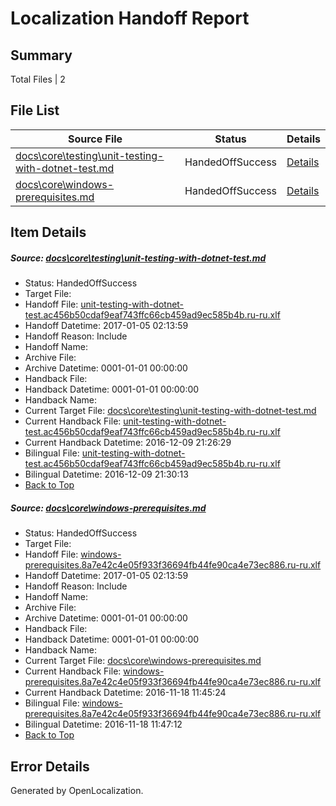 # <a name='report-top'></a> Localization Handoff Report

## Summary
 Total Files | 2

## File List
 Source File | Status | Details 
 ----------- | ------ | ------- 
 [docs\core\testing\unit-testing-with-dotnet-test.md](https://github.com/dotnet/docs/blob/5687fc7ded899a478d1972ffea10a1e37d40124b/docs/core/testing/unit-testing-with-dotnet-test.md) | HandedOffSuccess | [Details](#f1f08f550d7484869e67fe705dc789ca5dae8e2f96)
 [docs\core\windows-prerequisites.md](https://github.com/dotnet/docs/blob/6681c815535f82a01652fe40a6e25705ec60fc85/docs/core/windows-prerequisites.md) | HandedOffSuccess | [Details](#f403022a24d0d94ed52528748953204429ae3d6a131)

## Item Details
##### <a name='f1f08f550d7484869e67fe705dc789ca5dae8e2f96'></a> Source: [docs\core\testing\unit-testing-with-dotnet-test.md](https://github.com/dotnet/docs/blob/5687fc7ded899a478d1972ffea10a1e37d40124b/docs/core/testing/unit-testing-with-dotnet-test.md)
* Status: HandedOffSuccess
* Target File: 
* Handoff File: [unit-testing-with-dotnet-test.ac456b50cdaf9eaf743ffc66cb459ad9ec585b4b.ru-ru.xlf](https://github.com/dotnet/docs.handoff/blob/955197ef6a8b731a666c1e07be5778a67ec95b34/ol-handoff/dotnet/docs.ru-ru/master/ht-p1/unit-testing-with-dotnet-test.ac456b50cdaf9eaf743ffc66cb459ad9ec585b4b.ru-ru.xlf)
* Handoff Datetime: 2017-01-05 02:13:59
* Handoff Reason: Include
* Handoff Name: 
* Archive File: 
* Archive Datetime: 0001-01-01 00:00:00
* Handback File: 
* Handback Datetime: 0001-01-01 00:00:00
* Handback Name: 
* Current Target File: [docs\core\testing\unit-testing-with-dotnet-test.md](https://github.com/dotnet/docs.ru-ru/blob/98b01d6c4903bdcd82643f58e86d59ab9523be93/docs/core/testing/unit-testing-with-dotnet-test.md)
* Current Handback File: [unit-testing-with-dotnet-test.ac456b50cdaf9eaf743ffc66cb459ad9ec585b4b.ru-ru.xlf](https://github.com/dotnet/docs.handback/blob/dbbebf479e19ee428f23855ddd3569201151a424/ol-handback/dotnet/docs.ru-ru/master/ht-p1/unit-testing-with-dotnet-test.ac456b50cdaf9eaf743ffc66cb459ad9ec585b4b.ru-ru.xlf)
* Current Handback Datetime: 2016-12-09 21:26:29
* Bilingual File: [unit-testing-with-dotnet-test.ac456b50cdaf9eaf743ffc66cb459ad9ec585b4b.ru-ru.xlf](https://github.com/dotnet/docs.handback/blob/dbbebf479e19ee428f23855ddd3569201151a424/ol-handback/dotnet/docs.ru-ru/master/ht-p1/unit-testing-with-dotnet-test.ac456b50cdaf9eaf743ffc66cb459ad9ec585b4b.ru-ru.xlf)
* Bilingual Datetime: 2016-12-09 21:30:13
* [Back to Top](#report-top)

##### <a name='f403022a24d0d94ed52528748953204429ae3d6a131'></a> Source: [docs\core\windows-prerequisites.md](https://github.com/dotnet/docs/blob/6681c815535f82a01652fe40a6e25705ec60fc85/docs/core/windows-prerequisites.md)
* Status: HandedOffSuccess
* Target File: 
* Handoff File: [windows-prerequisites.8a7e42c4e05f933f36694fb44fe90ca4e73ec886.ru-ru.xlf](https://github.com/dotnet/docs.handoff/blob/955197ef6a8b731a666c1e07be5778a67ec95b34/ol-handoff/dotnet/docs.ru-ru/master/ht-p1/windows-prerequisites.8a7e42c4e05f933f36694fb44fe90ca4e73ec886.ru-ru.xlf)
* Handoff Datetime: 2017-01-05 02:13:59
* Handoff Reason: Include
* Handoff Name: 
* Archive File: 
* Archive Datetime: 0001-01-01 00:00:00
* Handback File: 
* Handback Datetime: 0001-01-01 00:00:00
* Handback Name: 
* Current Target File: [docs\core\windows-prerequisites.md](https://github.com/dotnet/docs.ru-ru/blob/808fa06e81a47cc4b539058c93b7b55087e1dce0/docs/core/windows-prerequisites.md)
* Current Handback File: [windows-prerequisites.8a7e42c4e05f933f36694fb44fe90ca4e73ec886.ru-ru.xlf](https://github.com/dotnet/docs.handback/blob/e3f72907edab9a06a7a3d8231eff5165133cb91f/ol-handback/dotnet/docs.ru-ru/master/ht-p1/windows-prerequisites.8a7e42c4e05f933f36694fb44fe90ca4e73ec886.ru-ru.xlf)
* Current Handback Datetime: 2016-11-18 11:45:24
* Bilingual File: [windows-prerequisites.8a7e42c4e05f933f36694fb44fe90ca4e73ec886.ru-ru.xlf](https://github.com/dotnet/docs.handback/blob/e3f72907edab9a06a7a3d8231eff5165133cb91f/ol-handback/dotnet/docs.ru-ru/master/ht-p1/windows-prerequisites.8a7e42c4e05f933f36694fb44fe90ca4e73ec886.ru-ru.xlf)
* Bilingual Datetime: 2016-11-18 11:47:12
* [Back to Top](#report-top)


## Error Details

Generated by OpenLocalization.
